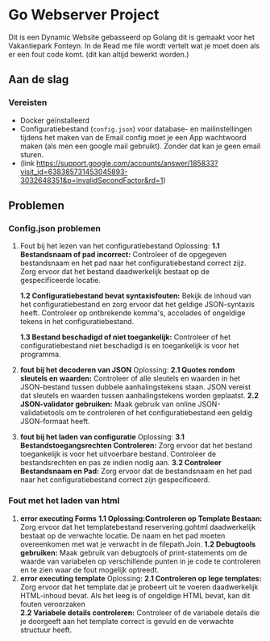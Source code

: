 # Go Webserver Project

Dit is een Dynamic Website gebasseerd op Golang dit is gemaakt voor het Vakantiepark Fonteyn. In de Read me file wordt vertelt wat je moet doen als er een fout code komt. (dit kan altijd bewerkt worden.) 

## Aan de slag

### Vereisten

- Docker geïnstalleerd 
- Configuratiebestand (`config.json`) voor database- en mailinstellingen
    tijdens het maken van de Email config moet je een App wachtwoord maken (als men een google mail gebruikt). Zonder dat kan je geen email sturen.
- (link https://support.google.com/accounts/answer/185833?visit_id=638385731453045893-3032648351&p=InvalidSecondFactor&rd=1)

## Problemen

### Config.json problemen
 1. Fout bij het lezen van het configuratiebestand
    Oplossing:
      **1.1 Bestandsnaam of pad incorrect:** 
     Controleer of de opgegeven bestandsnaam en het pad naar het configuratiebestand correct zijz. Zorg ervoor dat het bestand daadwerkelijk bestaat op de gespecificeerde locatie.
    
    **1.2 Configuratiebestand bevat syntaxisfouten:** 
    Bekijk de inhoud van het configuratiebestand en zorg ervoor dat het geldige JSON-syntaxis heeft.
    Controleer op ontbrekende komma's, accolades of ongeldige tekens in het configuratiebestand.

    **1.3 Bestand beschadigd of niet toegankelijk:** 
    Controleer of het configuratiebestand niet beschadigd is en toegankelijk is voor het programma.

2. **fout bij het decoderen van JSON**
    Oplossing:
     **2.1 Quotes rondom sleutels en waarden:**
    Controleer of alle sleutels en waarden in het JSON-bestand tussen dubbele aanhalingstekens staan. JSON vereist dat sleutels en waarden tussen aanhalingstekens worden geplaatst.
    **2.2 JSON-validator gebruiken:**
    Maak gebruik van online JSON-validatietools om te controleren of het configuratiebestand een geldig JSON-formaat heeft.

3. **fout bij het laden van configuratie**
    Oplossing:
     **3.1 Bestandstoegangsrechten Controleren:**
     Zorg ervoor dat het bestand toegankelijk is voor het uitvoerbare bestand. Controleer de bestandsrechten en pas ze indien nodig aan.
     **3.2 Controleer Bestandsnaam en Pad:**
    Zorg ervoor dat de bestandsnaam en het pad naar het configuratiebestand correct zijn gespecificeerd.

### Fout met het laden van html
1. **error executing Forms**
   **1.1 Oplossing:Controleren op Template Bestaan:**
   Zorg ervoor dat het templatebestand reservering.gohtml daadwerkelijk bestaat op de verwachte locatie. De naam en het pad moeten overeenkomen met wat je verwacht in de filepath.Join.
   **1.2 Debugtools gebruiken:** 
   Maak gebruik van debugtools of print-statements om de waarde van variabelen op verschillende punten in je code te controleren en te zien waar de fout mogelijk optreedt.
2. **error executing template**
    Oplossing:
    **2.1 Controleren op lege templates:** 
    Zorg ervoor dat het template dat je probeert uit te voeren daadwerkelijk HTML-inhoud bevat. Als het leeg is of ongeldige HTML bevat, kan dit fouten veroorzaken    
    **2.2 Variabele details controleren:** 
    Controleer of de variabele details die je doorgeeft aan het template correct is gevuld en de verwachte structuur heeft.
    